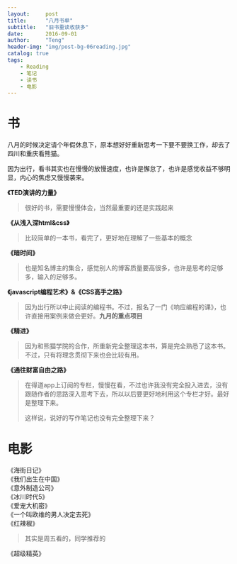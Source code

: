 ```yaml
---
layout:     post
title:      "八月书单"
subtitle:   "旧书重读收获多"
date:       2016-09-01
author:     "Teng"
header-img: "img/post-bg-06reading.jpg"
catalog: true
tags:
    - Reading
    - 笔记
    - 读书
    - 电影
---
```


# 书

八月的时候决定请个年假休息下，原本想好好重新思考一下要不要换工作，却去了四川和重庆看熊猫。

因为出行，看书其实也在慢慢的放慢速度，也许是懈怠了，也许是感觉收益不够明显，内心的焦虑又慢慢袭来。

**《TED演讲的力量》**

> 很好的书，需要慢慢体会，当然最重要的还是实践起来

**《从浅入深html&css》**

> 比较简单的一本书，看完了，更好地在理解了一些基本的概念


**《暗时间》**

> 也是知名博主的集合，感觉别人的博客质量要高很多，也许是思考的足够多，输入的足够多。

**《javascript编程艺术》&《CSS高手之路》**

> 因为出行所以中止阅读的编程书。不过，报名了一门《响应编程的课》，也许直接用案例来做会更好。**九月的重点项目**

**《精进》**

> 因为和熊猫学院的合作，所重新完全整理这本书，算是完全熟悉了这本书。不过，只有将理念贯彻下来也会比较有用。

**《通往财富自由之路》**

> 在得道app上订阅的专栏，慢慢在看，不过也许我没有完全投入进去，没有跟随作者的思路深入思考下去，所以以后要更好地利用这个专栏才好。最好是整理下来。
> 
> 这样说，说好的写作笔记也没有完全整理下来？

# 电影

《海街日记》<br>
《我们出生在中国》<br>
《意外制造公司》<br>
《冰川时代5》<br>
《爱宠大机密》<br>
《一个叫欧维的男人决定去死》<br>
《红辣椒》

> 其实是周五看的，同学推荐的

《超级精英》

